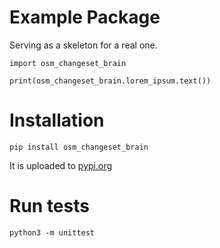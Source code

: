 # Example Package

Serving as a skeleton for a real one.

```
import osm_changeset_brain

print(osm_changeset_brain.lorem_ipsum.text())
```

# Installation

`pip install osm_changeset_brain`

It is uploaded to [pypi.org](https://pypi.org/project/osm_changeset_brain/)

# Run tests

```
python3 -m unittest
```

